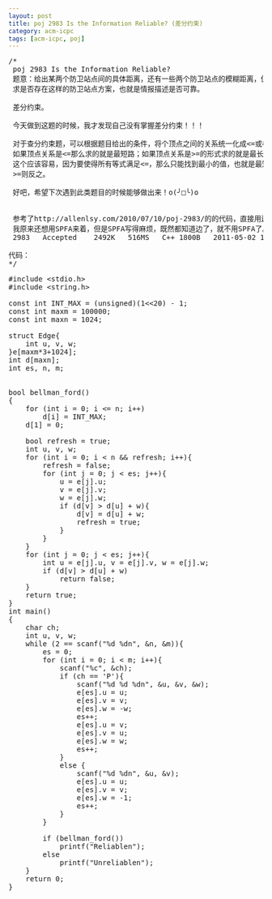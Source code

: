 ```yaml
---
layout: post
title: poj 2983 Is the Information Reliable? (差分约束)
category: acm-icpc
tags: [acm-icpc, poj]
---
```


<pre>/*
 poj 2983 Is the Information Reliable?
 题意：给出某两个防卫站点间的具体距离，还有一些两个防卫站点的模糊距离，但是距离&gt;=1.
 求是否存在这样的防卫站点方案，也就是情报描述是否可靠。
 
 差分约束。
 
 今天做到这题的时候，我才发现自己没有掌握差分约束！！！
 
 对于查分约束题，可以根据题目给出的条件，将个顶点之间的关系统一化成&lt;=或者&gt;=的形式。
 如果顶点关系是&lt;=那么求的就是最短路；如果顶点关系是&gt;=的形式求的就是最长路。
 这个应该容易，因为要使得所有等式满足&lt;=，那么只能找到最小的值，也就是最短路。
 &gt;=则反之。
 
 好吧，希望下次遇到此类题目的时候能够做出来！o(╯□╰)o
 
 
 参考了http://allenlsy.com/2010/07/10/poj-2983/的的代码，直接用边进行Bellman Ford 省事。
 我原来还想用SPFA来着，但是SPFA写得麻烦，既然都知道边了，就不用SPFA了。
 2983	Accepted	2492K	516MS	C++	1800B	2011-05-02 17:51:15
 
代码：
*/</pre>
<!--more-->
<pre>
#include &lt;stdio.h&gt;
#include &lt;string.h&gt;

const int INT_MAX = (unsigned)(1&lt;&lt;20) - 1;
const int maxm = 100000;
const int maxn = 1024;

struct Edge{
    int u, v, w;
}e[maxm*3+1024];
int d[maxn];
int es, n, m;


bool bellman_ford()
{
    for (int i = 0; i &lt;= n; i++)
        d[i] = INT_MAX;
    d[1] = 0;
    
    bool refresh = true;
    int u, v, w;
    for (int i = 0; i &lt; n &amp;&amp; refresh; i++){
        refresh = false;
        for (int j = 0; j &lt; es; j++){
            u = e[j].u;
            v = e[j].v;
            w = e[j].w;
            if (d[v] &gt; d[u] + w){
                d[v] = d[u] + w;
                refresh = true;
            }
        }
    }
    for (int j = 0; j &lt; es; j++){
        int u = e[j].u, v = e[j].v, w = e[j].w;
        if (d[v] &gt; d[u] + w)
            return false;
    }
    return true;
}
int main()
{
    char ch;
    int u, v, w;
    while (2 == scanf("%d %dn", &amp;n, &amp;m)){
        es = 0;
        for (int i = 0; i &lt; m; i++){
            scanf("%c", &amp;ch);
            if (ch == 'P'){
                scanf("%d %d %dn", &amp;u, &amp;v, &amp;w);
                e[es].u = u;
                e[es].v = v;
                e[es].w = -w;
                es++;
                e[es].u = v;
                e[es].v = u;
                e[es].w = w;
                es++;
            }
            else {
                scanf("%d %dn", &amp;u, &amp;v);
                e[es].u = u;
                e[es].v = v;
                e[es].w = -1;
                es++;
            }
        }
        
        if (bellman_ford())
            printf("Reliablen");
        else
            printf("Unreliablen");
    }
    return 0;
}</pre>
